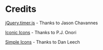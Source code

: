 # Credits

[jQuery.timer.js](http://jchavannes.com/jquery-timer) - Thanks to Jason Chavannes

[Iconic Icons](https://github.com/somerandomdude/Iconic) - Thanks to  P.J. Onori

[Simple Icons](http://simpleicons.org/) - Thanks to Dan Leech
